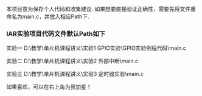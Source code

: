 本项目意为保存个人代码和收集建议.
如果想要直接验证正确性，需要先将文件重命名为main.c，并放入相应Path下.

### IAR实验项目代码文件默认Path如下
实验一  D:\教学\单片机课程讲义\实验1 GPIO实验\GPIO实验例程代码\main.c

实验二  D:\教学\单片机课程讲义\实验2 外部中断\main.c

实验三 D:\教学\单片机课程讲义\实验3 定时器实验\main.c

如果喜欢，可以在右上角为我加星！
